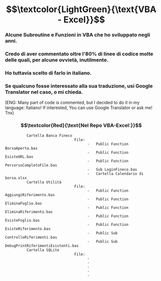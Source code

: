 # $$\textcolor{LightGreen}{\text{VBA - Excel}}$$

### Alcune Subroutine e Funzioni in VBA che ho sviluppato negli anni.<br/>
### Credo di aver commentato oltre l'80% di linee di codice molte delle quali, per alcune ovvietà, inutilmente.<br/>
### Ho tuttavia scelto di farlo in italiano.<br/>
### Se qualcuno fosse interessato alla sua traduzione, usi Google Translator nel caso, o mi chieda. ###

(ENG: Many part of code is commented, but I decided to do it in my language: Italiano! If interested, You can use Google Translator or ask me! Tnx)

### $$\textcolor{Red}{\text{Nel Repo VBA-Excel:}}$$ ###

              Cartella Banca Fineco
                                    File:
                                          -   Public Function BorsaAperta.bas
                                          -   Public Function EsisteURL.bas
                                          -   Public Function PercorsoCompletoFile.bas
                                          -   Sub LoginFineco.bas
                                          -   Cartella Calendario di borsa.xlsx
              Cartella Utilità
                                    File:              
                                          -   Public Function AggiungiRiferimento.bas
                                          -   Public Function EliminaFoglio.bas
                                          -   Public Function EliminaRiferimento.bas
                                          -   Public Function EsisteFoglio.bas
                                          -   Public Function EsisteRiferimento.bas
                                          -   Public Sub ControlloRiferimenti.bas
                                          -   Public Sub DebugPrintRiferimentiEsistenti.bas
              Cartella SQLite
                                    File:
                                          -
                                          -
                                          -
                                          -
                                          -
